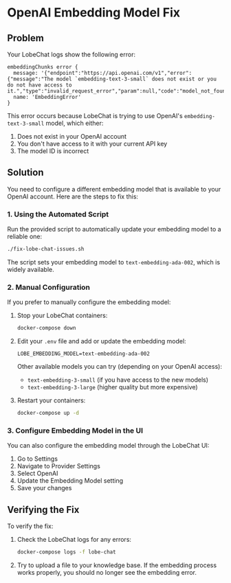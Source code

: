 # OpenAI Embedding Model Fix

## Problem

Your LobeChat logs show the following error:

```
embeddingChunks error {
  message: '{"endpoint":"https://api.openai.com/v1","error":{"message":"The model `embedding-text-3-small` does not exist or you do not have access to it.","type":"invalid_request_error","param":null,"code":"model_not_found"},"errorType":"ModelNotFound","provider":"openai"}',
  name: 'EmbeddingError'
}
```

This error occurs because LobeChat is trying to use OpenAI's `embedding-text-3-small` model, which either:
1. Does not exist in your OpenAI account
2. You don't have access to it with your current API key
3. The model ID is incorrect

## Solution

You need to configure a different embedding model that is available to your OpenAI account. Here are the steps to fix this:

### 1. Using the Automated Script

Run the provided script to automatically update your embedding model to a reliable one:

```bash
./fix-lobe-chat-issues.sh
```

The script sets your embedding model to `text-embedding-ada-002`, which is widely available.

### 2. Manual Configuration

If you prefer to manually configure the embedding model:

1. Stop your LobeChat containers:
   ```bash
   docker-compose down
   ```

2. Edit your `.env` file and add or update the embedding model:
   ```
   LOBE_EMBEDDING_MODEL=text-embedding-ada-002
   ```

   Other available models you can try (depending on your OpenAI access):
   - `text-embedding-3-small` (if you have access to the new models)
   - `text-embedding-3-large` (higher quality but more expensive)

3. Restart your containers:
   ```bash
   docker-compose up -d
   ```

### 3. Configure Embedding Model in the UI

You can also configure the embedding model through the LobeChat UI:

1. Go to Settings
2. Navigate to Provider Settings
3. Select OpenAI
4. Update the Embedding Model setting
5. Save your changes

## Verifying the Fix

To verify the fix:

1. Check the LobeChat logs for any errors:
   ```bash
   docker-compose logs -f lobe-chat
   ```

2. Try to upload a file to your knowledge base. If the embedding process works properly, you should no longer see the embedding error. 